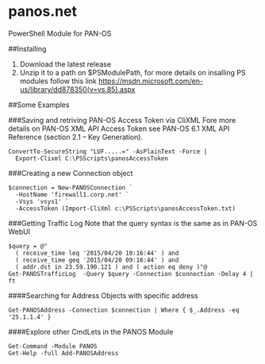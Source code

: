 # panos.net
PowerShell Module for PAN-OS

##Installing 
1. Download the latest release
2. Unzip it to a path on $PSModulePath, for more details on insalling PS modules follow this link
https://msdn.microsoft.com/en-us/library/dd878350(v=vs.85).aspx

##Some Examples

###Saving and retriving PAN-OS Access Token via CliXML
Fore more details on PAN-OS XML API Access Token see PAN-OS 6.1 XML API Reference (section 2.1 – Key Generation).
```
ConvertTo-SecureString "LUF.....=" -AsPlainText -Force |
  Export-Clixml C:\PSScripts\panosAccessToken
```
  
###Creating a new Connection object
```
$connection = New-PANOSConnection `
  -HostName 'firewall1.corp.net' `
  -Vsys 'vsys1' `
  -AccessToken (Import-CliXml c:\PSScripts\panosAccessToken.txt)
```

###Getting Traffic Log
Note that the query syntax is the same as in PAN-OS WebUI
```
$query = @"
  ( receive_time leq '2015/04/20 10:16:44' ) and 
  ( receive_time geq '2015/04/20 09:16:44' ) and 
  ( addr.dst in 23.59.190.121 ) and ( action eq deny )"@
Get-PANOSTrafficLog  -Query $query -Connection $connection -Delay 4 | ft 
```

####Searching for Address Objects with specific address
```
Get-PANOSAddress -Connection $connection | Where { $_.Address -eq '25.1.1.4' }
```

####Explore other CmdLets in the PANOS Module
```
Get-Command -Module PANOS
Get-Help -full Add-PANOSAddress
```





